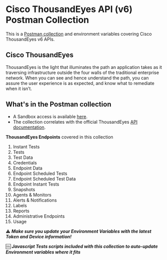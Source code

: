 # Cisco ThousandEyes API (v6) Postman Collection

This is a [Postman collection](https://www.postman.com/ciscodevnet/workspace/cisco-devnet-s-public-workspace/documentation/134222-0715abb3-9d2d-4724-9544-69d2dac6feff) and environment variables covering Cisco ThousandEyes v6 APIs.

## Cisco ThousandEyes
ThousandEyes is the light that illuminates the path an application takes as it traversing infrastructure outside the
four walls of the traditional enterprise network. When you can see and hence understand the path,
you can assure the user experience is as expected, and know what to remediate when it isn’t.


## What's in the Postman collection
- A Sandbox access is available [here](https://www.thousandeyes.com/signup/).
- The collection correlates with the official ThousandEyes [API documentation](https://developer.thousandeyes.com/v6/).

**ThousandEyes Endpoints** covered in this collection
1. Instant Tests
2. Tests
3. Test Data
4. Credentials
5. Endpoint Data
6. Endpoint Scheduled Tests
7. Endpoint Scheduled Test Data
8. Endpoint Instant Tests
9. Snapshots
10. Agents & Monitors
11. Alerts & Notifications
12. Labels
13. Reports
14. Administrative Endpoints
15. Usage

⚠️ ***Make sure you update your Environment Variables with the latest Token and Device information!***

🆒 ***Javascript Tests scripts included with this collection to auto-update Environment variables where it fits***


